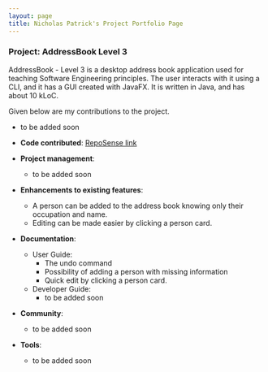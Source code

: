 ```yaml
---
layout: page
title: Nicholas Patrick's Project Portfolio Page
---
```


### Project: AddressBook Level 3

AddressBook - Level 3 is a desktop address book application used for teaching Software Engineering principles. The user interacts with it using a CLI, and it has a GUI created with JavaFX. It is written in Java, and has about 10 kLoC.

Given below are my contributions to the project.

* to be added soon

* **Code contributed**: [RepoSense link](https://nus-cs2103-ay2223s1.github.io/tp-dashboard/?search=NicholasPatrick&sort=groupTitle&sortWithin=title&since=2022-09-16&timeframe=commit&mergegroup=&groupSelect=groupByRepos&breakdown=false&tabOpen=true&tabType=authorship&tabAuthor=NicholasPatrick&tabRepo=AY2223S1-CS2103T-T08-3%2Ftp%5Bmaster%5D&authorshipIsMergeGroup=false&authorshipFileTypes=docs~functional-code~other&authorshipIsBinaryFileTypeChecked=false&authorshipIsIgnoredFilesChecked=false)

* **Project management**:
  * to be added soon

* **Enhancements to existing features**:
  * A person can be added to the address book knowing only their occupation and name.
  * Editing can be made easier by clicking a person card.

* **Documentation**:
  * User Guide:
    * The undo command
    * Possibility of adding a person with missing information 
    * Quick edit by clicking a person card.
  * Developer Guide:
    * to be added soon

* **Community**:
  * to be added soon

* **Tools**:
  * to be added soon

<!-- * _{you can add/remove categories in the list above}_ -->
